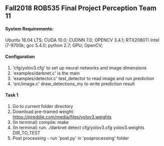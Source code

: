 ## Fall2018 ROB535 Final Project Perception Team 11
#### System Requirements:
Ubuntu 16.04 LTS;
CUDA 10.0;
CUDNN 7.0;
OPENCV 3.4.1;
RTX2080Ti Intel i7-9700k;
gcc 5.4.0;
python 2.7;
GPU;
OpenCV;

#### Configuration
1. 'cfg/yolov3.cfg' to set up neural networks and image dimensions
2. 'examples/darknet.c' is the main
3. 'examples/detector.c' test_detector to read image and run prediction 
4. 'src/image.c' draw_detections_my to write prediction result
#### Task 1
1. Go to current folder directory
2. Download pre-trained weight: https://pjreddie.com/media/files/yolov3.weights
3. (In terminal) compile: make
4. (In terminal) run: ./darknet detect cfg/yolov3.cfg yolov3.weights DIR_TO_TEST
5. Post processing - run 'post.py' in 'posprocessing' folder


